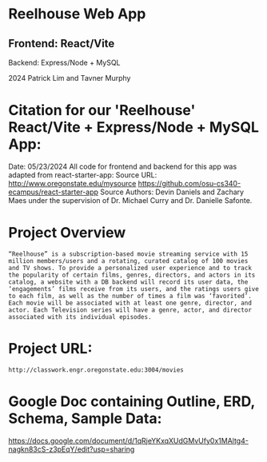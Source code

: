 # Reelhouse Web App
## Frontend: React/Vite

Backend: Express/Node + MySQL

2024 Patrick Lim and Tavner Murphy

# Citation for our 'Reelhouse' React/Vite + Express/Node + MySQL App:
 Date: 05/23/2024
 All code for frontend and backend for this app was adapted from react-starter-app:
 Source URL: http://www.oregonstate.edu/mysource
https://github.com/osu-cs340-ecampus/react-starter-app
 Source Authors: Devin Daniels and Zachary Maes under the supervision of Dr. Michael Curry
 and Dr. Danielle Safonte.


# Project Overview
	“Reelhouse” is a subscription-based movie streaming service with 15 million members/users and a rotating, curated catalog of 100 movies and TV shows. To provide a personalized user experience and to track the popularity of certain films, genres, directors, and actors in its catalog, a website with a DB backend will record its user data, the ‘engagements’ films receive from its users, and the ratings users give to each film, as well as the number of times a film was ‘favorited’. Each movie will be associated with at least one genre, director, and actor. Each Television series will have a genre, actor, and director associated with its individual episodes.

# Project URL:
    http://classwork.engr.oregonstate.edu:3004/movies


# Google Doc containing Outline, ERD, Schema, Sample Data:
https://docs.google.com/document/d/1qRjeYKxqXUdGMvUfy0x1MAltg4-nagkn83cS-z3pEqY/edit?usp=sharing
